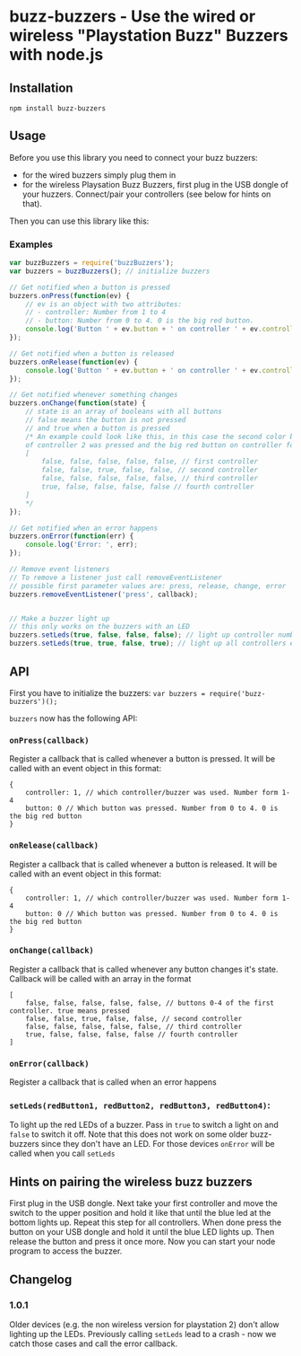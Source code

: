 # buzz-buzzers - Use the wired or wireless "Playstation Buzz" Buzzers with node.js

## Installation
`npm install buzz-buzzers`

## Usage
Before you use this library you need to connect your buzz buzzers:
-  for the wired buzzers simply plug them in
- for the wireless Playsation Buzz Buzzers, first plug in the USB dongle of your huzzers. Connect/pair your controllers (see below for hints on that).

Then you can use this library like this:


### Examples
```js
var buzzBuzzers = require('buzzBuzzers');
var buzzers = buzzBuzzers(); // initialize buzzers

// Get notified when a button is pressed
buzzers.onPress(function(ev) {
	// ev is an object with two attributes:
	// - controller: Number from 1 to 4
	// - button: Number from 0 to 4. 0 is the big red button.
	console.log('Button ' + ev.button + ' on controller ' + ev.controller + ' pressed');
});

// Get notified when a button is released
buzzers.onRelease(function(ev) {
	console.log('Button ' + ev.button + ' on controller ' + ev.controller + ' released');
});

// Get notified whenever something changes
buzzers.onChange(function(state) {
	// state is an array of booleans with all buttons
	// false means the button is not pressed
	// and true when a button is pressed
	/* An example could look like this, in this case the second color button
	of controller 2 was pressed and the big red button on controller four is pressed
	[
        false, false, false, false, false, // first controller
        false, false, true, false, false, // second controller
        false, false, false, false, false, // third controller
        true, false, false, false, false // fourth controller
    ]
	*/
});

// Get notified when an error happens
buzzers.onError(function(err) {
	console.log('Error: ', err);
});

// Remove event listeners
// To remove a listener just call removeEventListener
// possible first parameter values are: press, release, change, error
buzzers.removeEventListener('press', callback);


// Make a buzzer light up
// this only works on the buzzers with an LED
buzzers.setLeds(true, false, false, false); // light up controller number 1
buzzers.setLeds(true, true, false, true); // light up all controllers except for number 3
```

## API
First you have to initialize the buzzers:
`var buzzers = require('buzz-buzzers')();`

`buzzers` now has the following API:

### `onPress(callback)`
Register a callback that is called whenever a button is pressed. It will be called with an event object in this format:

```
{
	controller: 1, // which controller/buzzer was used. Number form 1-4
	button: 0 // Which button was pressed. Number from 0 to 4. 0 is the big red button
}
```

### `onRelease(callback)`
Register a callback that is called whenever a button is released. It will be called with an event object in this format:

```
{
	controller: 1, // which controller/buzzer was used. Number form 1-4
	button: 0 // Which button was pressed. Number from 0 to 4. 0 is the big red button
}
```

### `onChange(callback)`
Register a callback that is called whenever any button changes it's state. Callback will be called with an array in the format

```
[
    false, false, false, false, false, // buttons 0-4 of the first controller. true means pressed
    false, false, true, false, false, // second controller
    false, false, false, false, false, // third controller
    true, false, false, false, false // fourth controller
]
```

### `onError(callback)`
Register a callback that is called when an error happens

### `setLeds(redButton1, redButton2, redButton3, redButton4)`:
To light up the red LEDs of a buzzer. Pass in `true` to switch a light on and `false` to switch it off. Note that this does not work on some older buzz-buzzers since they don't have an LED. For those devices `onError` will be called when you call `setLeds`

## Hints on pairing the wireless buzz buzzers
First plug in the USB dongle. Next take your first controller and move the switch to the upper position and hold it like that until the blue led at the bottom lights up. Repeat this step for all controllers. When done press the button on your USB dongle and hold it until the blue LED lights up.
Then release the button and press it once more. Now you can start your node program to access the buzzer.

## Changelog

### 1.0.1
Older devices (e.g. the non wireless version for playstation 2) don't allow lighting up the LEDs. Previously calling `setLeds` lead to a crash - now we catch those cases and call the error callback.
